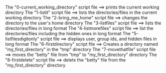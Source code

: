 The "0-current_working_directory" script file ==> prints the current working directory
The "1-listit" script file ==> lists the directories/files in the current working directory
The "2-bring_me_home" script file ==> changes the directory to the user's home directory
The "3-listfiles" script file ==> lists the directories/files in long format
The "4-listmorefiles" script file ==> list the directories/files including the hidden ones in long format
The "5-listfilesdigitonly" script file ==> displays user, group ids, and hidden files in long format
The "6-firstdirectory" script file ==> Creates a directory named "my_first_directory" in the "tmp" directory
The "7-movethatfile" script file ==> moves the "betty" file from "tmp" to "my_first_directory" directory
The "8-firstdelete" script file ==> delets the "betty" file from the "my_first_directory" directory
